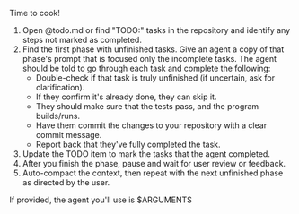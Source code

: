 Time to cook!

1. Open @todo.md or find "TODO:" tasks in the repository and identify any steps not marked as completed.
1. Find the first phase with unfinished tasks. Give an agent a copy of that
   phase's prompt that is focused only the incomplete tasks. The agent should
   be told to go through each task and complete the following:
   - Double-check if that task is truly unfinished (if uncertain, ask for clarification).
   - If they confirm it's already done, they can skip it.
   - They should make sure that the tests pass, and the program builds/runs.
   - Have them commit the changes to your repository with a clear commit message.
   - Report back that they've fully completed the task.
1. Update the TODO item to mark the tasks that the agent completed.
1. After you finish the phase, pause and wait for user review or feedback.
1. Auto-compact the context, then repeat with the next unfinished phase as directed by the user.

If provided, the agent you'll use is $ARGUMENTS
